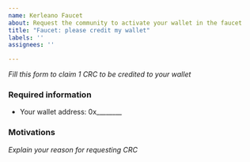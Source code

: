 ```yaml
---
name: Kerleano Faucet
about: Request the community to activate your wallet in the faucet
title: "Faucet: please credit my wallet"
labels: ''
assignees: ''

---
```


*Fill this form to claim 1 CRC to be credited to your wallet*

### Required information
* Your wallet address: 0x________        


### Motivations

*Explain your reason for requesting CRC*
